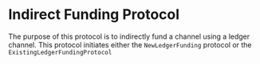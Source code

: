 # Indirect Funding Protocol

The purpose of this protocol is to indirectly fund a channel using a ledger channel. This protocol initiates either the `NewLedgerFunding` protocol or the `ExistingLedgerFundingProtocol`
